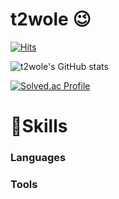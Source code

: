 # t2wole 😉
[![Hits](https://hits.seeyoufarm.com/api/count/incr/badge.svg?url=https%3A%2F%2Fgithub.com%2Ft2wole&count_bg=%2359C2BA&title_bg=%23D0D2C7&icon=&icon_color=%23E7E7E7&title=hits&edge_flat=false)](https://hits.seeyoufarm.com)

![t2wole's GitHub stats](https://github-readme-stats.vercel.app/api?username=t2wole&show_icons=true&theme=radical)

[![Solved.ac Profile](http://mazassumnida.wtf/api/v2/generate_badge?boj=t2wole)](https://solved.ac/t2wole)

# 💪Skills
### Languages

### Tools

